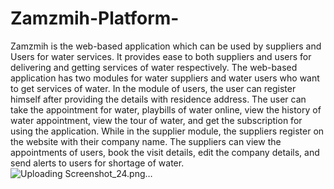 # Zamzmih-Platform-

Zamzmih is the web-based application which can be used by suppliers and Users for water services. It provides ease to both suppliers and users for delivering and getting services of water respectively. The web-based application has two modules for water suppliers and water users who want to get services of water. 
In the module of users, the user can register himself after providing the details with residence address. The user can take the appointment for water, playbills of water online, view the history of water appointment, view the tour of water, and get the subscription for using the application. While in the supplier module, the suppliers register on the website with their company name. The suppliers can view the appointments of users, book the visit details, edit the company details, and send alerts to users for shortage of water.
![Uploading Screenshot_24.png…]()
